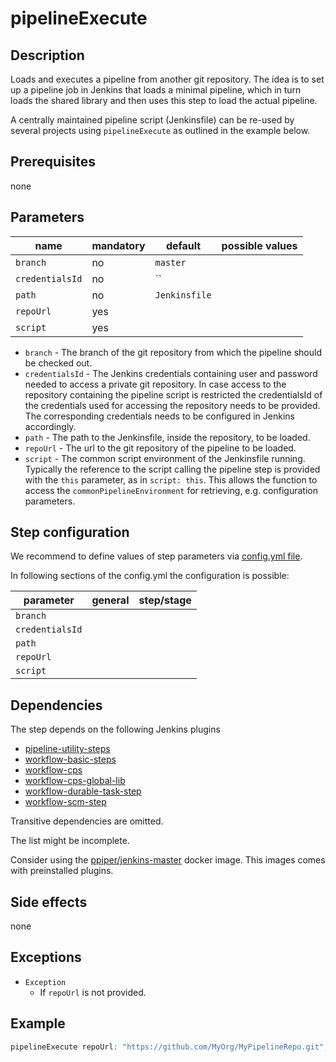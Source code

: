 # pipelineExecute

## Description

Loads and executes a pipeline from another git repository.
The idea is to set up a pipeline job in Jenkins that loads a minimal pipeline, which
in turn loads the shared library and then uses this step to load the actual pipeline.

A centrally maintained pipeline script (Jenkinsfile) can be re-used by
several projects using `pipelineExecute` as outlined in the example below.

## Prerequisites

none

## Parameters

| name | mandatory | default | possible values |
|------|-----------|---------|-----------------|
| `branch` | no | `master` |  |
| `credentialsId` | no | `` |  |
| `path` | no | `Jenkinsfile` |  |
| `repoUrl` | yes |  |  |
| `script` | yes |  |  |

* `branch` - The branch of the git repository from which the pipeline should be checked out.
* `credentialsId` - The Jenkins credentials containing user and password needed to access a private git repository. In case access to the repository containing the pipeline script is restricted the credentialsId of the credentials used for accessing the repository needs to be provided. The corresponding credentials needs to be configured in Jenkins accordingly.
* `path` - The path to the Jenkinsfile, inside the repository, to be loaded.
* `repoUrl` - The url to the git repository of the pipeline to be loaded.
* `script` - The common script environment of the Jenkinsfile running. Typically the reference to the script calling the pipeline step is provided with the `this` parameter, as in `script: this`. This allows the function to access the `commonPipelineEnvironment` for retrieving, e.g. configuration parameters.

## Step configuration

We recommend to define values of step parameters via [config.yml file](../configuration.md).

In following sections of the config.yml the configuration is possible:

| parameter | general | step/stage |
|-----------|---------|------------|
| `branch` |  |  |
| `credentialsId` |  |  |
| `path` |  |  |
| `repoUrl` |  |  |
| `script` |  |  |

## Dependencies

The step depends on the following Jenkins plugins

* [pipeline-utility-steps](https://plugins.jenkins.io/pipeline-utility-steps)
* [workflow-basic-steps](https://plugins.jenkins.io/workflow-basic-steps)
* [workflow-cps](https://plugins.jenkins.io/workflow-cps)
* [workflow-cps-global-lib](https://plugins.jenkins.io/workflow-cps-global-lib)
* [workflow-durable-task-step](https://plugins.jenkins.io/workflow-durable-task-step)
* [workflow-scm-step](https://plugins.jenkins.io/workflow-scm-step)

Transitive dependencies are omitted.

The list might be incomplete.

Consider using the [ppiper/jenkins-master](https://cloud.docker.com/u/ppiper/repository/docker/ppiper/jenkins-master)
docker image. This images comes with preinstalled plugins.


## Side effects

none

## Exceptions

* `Exception`
  * If `repoUrl` is not provided.

## Example

```groovy
pipelineExecute repoUrl: "https://github.com/MyOrg/MyPipelineRepo.git", branch: 'feature1', path: 'path/to/Jenkinsfile', credentialsId: 'MY_REPO_CREDENTIALS'
```
